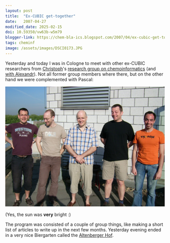 ```yaml
---
layout: post
title:  "Ex-CUBIC get-together"
date:   2007-04-27
modified_date: 2025-02-15
doi: 10.59350/vw63b-w5m79
blogger-link: https://chem-bla-ics.blogspot.com/2007/04/ex-cubic-get-together.html
tags: cheminf
image: /assets/images/DSCI0173.JPG
---
```


Yesterday and today I was in Cologne to meet with other ex-CUBIC researchers from [Christoph](http://wiki.cubic.uni-koeln.de/blog/)'s
[research group on chemoinformatics](http://almost.cubic.uni-koeln.de/jrg) (and [with Alexandr](http://kemistry-desktop.blogspot.com/2007/04/gsoc-meeting-with-alexandr.html)).
Not all former group members where there, but on the other hand we were complemented with Pascal:

![](/assets/images/DSCI0173.JPG)

(Yes, the sun was **very** bright :)

The program was consisted of a couple of group things, like making a short list of articles to write up in the next
few months. Yesterday evening ended in a very nice Biergarten called the [Altenberger Hof](http://www.kneipen-suche.com/koeln-altenberger_hof-2541.html).

